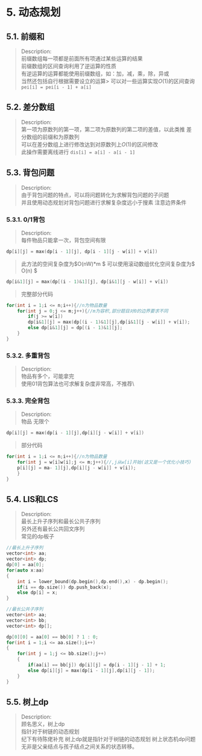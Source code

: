 # 5. 动态规划

## 5.1. 前缀和

> Description:\
> 前缀数组每一项都是前面所有项通过某些运算的结果\
> 前缀数组的区间查询利用了逆运算的性质\
> 有逆运算的运算都能使用前缀数组，如：加，减，乘，除，异或\
> 当然还包括自行根据需要设立的运算\> 可以对一些运算实现$O$(1)的区间查询\
> `pei[i] = pei[i - 1] + a[i]`

## 5.2. 差分数组

> Description:\
> 第一项为原数列的第一项，第二项为原数列的第二项的差值，以此类推
> 差分数组的前缀和为原数列\
> 可以在差分数组上进行修改达到对原数列上$O$(1)的区间修改\
> 此操作需要离线进行
> `dis[i] = a[i] - a[i - 1]`

## 5.3. 背包问题

> Description:\
> 由于背包问题的特点，可以将问题转化为求解背包问题的子问题\
> 并且使用动态规划对背包问题进行求解复杂度远小于搜素
> 注意边界条件

### 5.3.1. 0/1背包

> Description:\
> 每件物品只能拿一次，背包空间有限

```cpp
dp[i][j] = max(dp[i - 1][j], dp[i - 1][j - w[i]] + v[i])
```

> 此方法的空间复杂度为$O(nW)*m $
> 可以使用滚动数组优化空间复杂度为$ O(n) $

```cpp
dp[i&1][j] = max(dp[(i - 1)&1][j], dp[i&1][j - w[i]] + v[i])
```

>完整部分代码

```cpp
for(int i = 1;i <= n;i++){//n为物品数量
    for(int j = 0;j <= m;j++){//m为容积,部分题目对0的边界要求不同
        if(j >= w[i])
        dp[i&1][j] = max(dp[(i - 1)&1][j],dp[i&1][j - w[i]] + v[i]);
        else dp[i&1][j] = dp[(i - 1)&1][j];
    }
}
```

### 5.3.2. 多重背包

> Description:\
> 物品有多个，可能拿完\
> 使用01背包算法也可求解复杂度非常高，不推荐\

### 5.3.3. 完全背包

> Description:\
> 物品 无限个

```cpp
dp[i][j] = max(dp[i - 1][j],dp[i][j - w[i]] + v[i])
```

>部分代码

```cpp
for(int i = 1;i <= n;i++){//n为物品数量
    for(int j = w[i]w[i];j <= m;j++){//,j从w[i]开始(这又是一个优化小技巧)
    p[i][j] = ma- 1][j],dp[i][j - w[i]] + v[i]);
    }
}
```

## 5.4. LIS和LCS

> Description:\
> 最长上升子序列和最长公共子序列\
> 另外还有最长公共回文序列\
> 常见的dp板子

```cpp
//最长上升子序列
vector<int> aa;
vector<int> dp;
dp[0] = aa[0];
for(auto x:aa)
{
    int i = lower_bound(dp.begin(),dp.end(),x) - dp.begin();
    if(i == dp.size()) dp.push_back(x);
    else dp[i] = x;
}
```

```cpp
//最长公共子序列
vector<int> aa;
vector<int> bb;
vector<int> dp[];

dp[0][0] = aa[0] == bb[0] ? 1 : 0;
for(int i = 1;i <= aa.size();i++)
{
    for(int j = 1;j <= bb.size();j++)
    {
        if(aa[i] == bb[j]) dp[i][j] = dp[i - 1][j - 1] + 1;
        else dp[i][j] = max(dp[i - 1][j],dp[i][j - 1]);
    }
}
```

## 5.5. 树上dp

> Description:\
> 顾名思义，树上dp\
> 指针对于树链的动态规划\
> 纪下有待陈佬补充
> 树上dp就是指针对于树链的动态规划
> 树上状态机dp问题无非是父亲结点与孩子结点之间关系的状态转移。
